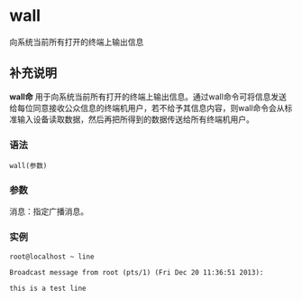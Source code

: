 wall
===

向系统当前所有打开的终端上输出信息

## 补充说明

**wall命** 用于向系统当前所有打开的终端上输出信息。通过wall命令可将信息发送给每位同意接收公众信息的终端机用户，若不给予其信息内容，则wall命令会从标准输入设备读取数据，然后再把所得到的数据传送给所有终端机用户。

### 语法  

```
wall(参数)
```

### 参数  

消息：指定广播消息。

### 实例  

```
root@localhost ~ line

Broadcast message from root (pts/1) (Fri Dec 20 11:36:51 2013):

this is a test line
```